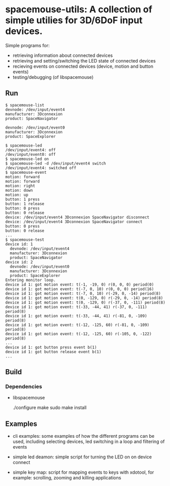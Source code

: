 # spacemouse-utils: A collection of simple utilies for 3D/6DoF input devices.

Simple programs for:
* retrieving information about connected devices
* retrieving and setting/switching the LED state of connected devices
* recieving events on connected devices (device, motion and button events)
* testing/debugging (of libspacemouse)

## Run

    $ spacemouse-list
    devnode: /dev/input/event4
    manufacturer: 3Dconnexion
    product: SpaceNavigator

    devnode: /dev/input/event0
    manufacturer: 3Dconnexion
    product: SpaceExplorer

    $ spacemouse-led
    /dev/input/event4: off
    /dev/input/event0: off
    $ spacemouse-led on
    $ spacemouse-led -d /dev/input/event4 switch
    /dev/input/event4: switched off
    $ spacemouse-event
    motion: forward
    motion: forward
    motion: right
    motion: down
    motion: up
    button: 1 press
    button: 1 release
    button: 0 press
    button: 0 release
    device: /dev/input/event4 3Dconnexion SpaceNavigator disconnect
    device: /dev/input/event4 3Dconnexion SpaceNavigator connect
    button: 0 press
    button: 0 release
    ...
    $ spacemouse-test
    device id: 1
      devnode: /dev/input/event4
      manufacturer: 3Dconnexion
      product: SpaceNavigator
    device id: 2
      devnode: /dev/input/event0
      manufacturer: 3Dconnexion
      product: SpaceExplorer
    Entering monitor loop.
    device id 1: got motion event: t(-1, -19, 0) r(0, 0, 0) period(0)
    device id 1: got motion event: t(-7, 0, 10) r(0, 0, 0) period(16)
    device id 1: got motion event: t(-7, 0, 10) r(-29, 0, -14) period(8)
    device id 1: got motion event: t(0, -129, 0) r(-29, 0, -14) period(8)
    device id 1: got motion event: t(0, -129, 0) r(-37, 0, -111) period(8)
    device id 1: got motion event: t(-33, -44, 41) r(-37, 0, -111) period(8)
    device id 1: got motion event: t(-33, -44, 41) r(-81, 0, -109) period(8)
    device id 1: got motion event: t(-12, -125, 60) r(-81, 0, -109) period(8)
    device id 1: got motion event: t(-12, -125, 60) r(-105, 0, -122) period(8)
    ...
    device id 1: got button press event b(1)
    device id 1: got button release event b(1)
    ...

## Build

### Dependencies

* libspacemouse

    ./configure
    make
    sudo make install

## Examples

* cli examples:
  some examples of how the different programs can be used, including selecting devices, led switching in a loop and filtering of events

* simple led deamon:
  simple script for turning the LED on on device connect

* simple key map:
  script for mapping events to keys with xdotool, for example: scrolling, zooming and killing applications
